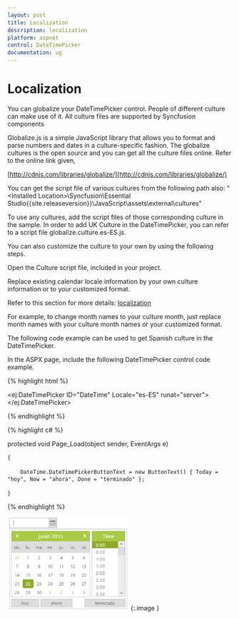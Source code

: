 ```yaml
---
layout: post
title: Localization
description: localization
platform: aspnet
control: DateTimePicker
documentation: ug
---
```


# Localization

You can globalize your DateTimePicker control. People of different culture can make use of it. All culture files are supported by Syncfusion components

Globalize.js is a simple JavaScript library that allows you to format and parse numbers and dates in a culture-specific fashion. The globalize cultures is the open source and you can get all the culture files online. Refer to the online link given,

[http://cdnjs.com/libraries/globalize/](http://cdnjs.com/libraries/globalize/)

You can get the script file of various cultures from the following path also:
"&lt;Installed Location&gt;\Syncfusion\Essential Studio\{{site.releaseversion}}\JavaScript\assets\external\cultures"

To use any cultures, add the script files of those corresponding culture in the sample. In order to add UK Culture in the DateTimePicker, you can refer to a script file globalize.culture.es-ES.js. 

You can also customize the culture to your own by using the following steps.

Open the Culture script file, included in your project.

Replace existing calendar locale information by your own culture information or to your customized format.

Refer to this section for more details: [localization](http://help.syncfusion.com/ug/js/default.htm)

For example, to change month names to your culture month, just replace month names with your culture month names or your customized format.

The following code example can be used to get Spanish culture in the DateTimePicker.

In the ASPX page, include the following DateTimePicker control code example.

{% highlight html %}



<ej:DateTimePicker ID="DateTime" Locale="es-ES" runat="server"> </ej:DateTimePicker>





{% endhighlight %}



{% highlight c# %}



protected void Page_Load(object sender, EventArgs e)

    {

        DateTime.DateTimePickerButtonText = new ButtonText() { Today = "hoy", Now = "ahora", Done = "terminado" };

    }





{% endhighlight %}



![](Localization_images/Localization_img1.png) 
{:.image }




